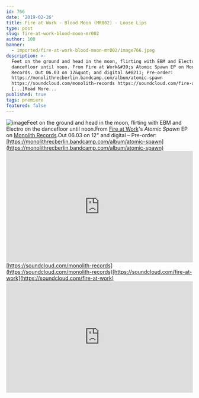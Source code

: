 ```yaml
---
id: 766
date: '2019-02-26'
title: Fire at Work - Blood Moon (MR002) - Loose Lips
type: post
slug: fire-at-work-blood-moon-mr002
author: 100
banner:
  - imported/fire-at-work-blood-moon-mr002/image766.jpeg
description: >-
  Feet on the ground and head in the moon, flirting with EBM and Electro on the
  dancefloor until noon. From Fire at Work&#39;s Atomic Spawn EP on Monolith
  Records. Out 06.03 on 12&quot; and digital &#8211; Pre-order:
  https://monolithrecberlin.bandcamp.com/album/atomic-spawn
  https://soundcloud.com/monolith-records https://soundcloud.com/fire-at-work
  [...]Read More...
published: true
tags: premiere
featured: false
---
```

![image](../imported/fire-at-work-blood-moon-mr002/image766.jpeg)Feet on the ground and head in the moon, flirting with EBM and Electro on the dancefloor until noon.From [Fire at Work](https://www.discogs.com/it/artist/17470-Fire-At-Work)'s _Atomic Spawn_ EP on [Monolith Records](https://www.residentadvisor.net/record-label.aspx?id=11663).Out 06.03 on 12" and digital – Pre-order: [https://monolithrecberlin.bandcamp.com/album/atomic-spawn](https://monolithrecberlin.bandcamp.com/album/atomic-spawn)<iframe width='100%' height='300' scrolling='no' frameborder='no' allow='autoplay' src='https://w.soundcloud.com/player/?url=https%3A//api.soundcloud.com/tracks/581840274&color=%23ff5500&auto_play=false&hide_related=false&show_comments=true&show_user=true&show_reposts=false&show_teaser=true'></iframe>[https://soundcloud.com/monolith-records](https://soundcloud.com/monolith-records)[https://soundcloud.com/fire-at-work](https://soundcloud.com/fire-at-work)<iframe width='100%' height='300' scrolling='no' frameborder='no' allow='autoplay' src='https://www.youtube.com/embed/hMjbjroKUdY'></iframe>